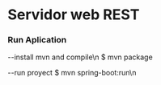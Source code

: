 
# Servidor web REST

### Run Aplication

--install mvn and compile\n
$ mvn package

--run proyect
$ mvn spring-boot:run\n
